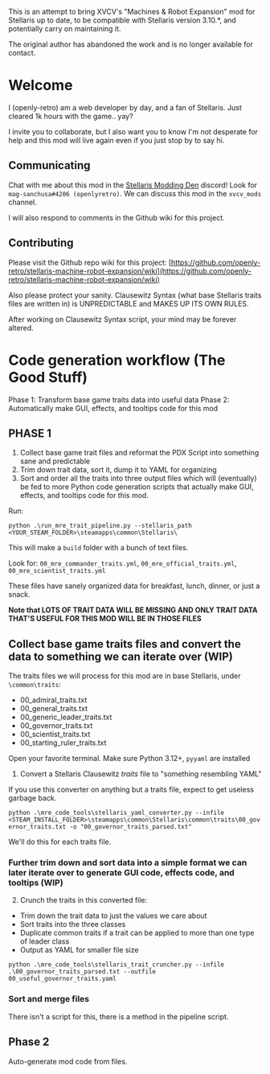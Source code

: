 This is an attempt to bring XVCV's "Machines & Robot Expansion" mod for Stellaris up to date, to be compatible with Stellaris version 3.10.*, and potentially carry on maintaining it.

The original author has abandoned the work and is no longer available for contact.

# Welcome

I (openly-retro) am a web developer by day, and a fan of Stellaris. Just cleared 1k hours with the game.. yay?

I invite you to collaborate, but I also want you to know I'm not desperate for help and this mod will live again even if you just stop by to say hi.

## Communicating

Chat with me about this mod in the [Stellaris Modding Den](https://discord.gg/vKwNs93g ) discord! Look for `mag-sanchusa#4206 (openlyretro)`. We can discuss this mod in the `xvcv_mods` channel.

I will also respond to comments in the Github wiki for this project.

## Contributing

Please visit the Github repo wiki for this project: [https://github.com/openly-retro/stellaris-machine-robot-expansion/wiki](https://github.com/openly-retro/stellaris-machine-robot-expansion/wiki)

Also please protect your sanity. Clausewitz Syntax (what base Stellaris traits files are written in) is UNPREDICTABLE and MAKES UP ITS OWN RULES.

After working on Clausewitz Syntax script, your mind may be forever altered.

# Code generation workflow (The Good Stuff)

Phase 1: Transform base game traits data into useful data
Phase 2: Automatically make GUI, effects, and tooltips code for this mod

## PHASE 1

1. Collect base game trait files and reformat the PDX Script into something sane and predictable
2. Trim down trait data, sort it, dump it to YAML for organizing
3. Sort and order all the traits into three output files which will (eventually) be fed to more Python code generation scripts that actually make GUI, effects, and tooltips code for this mod.

Run:

`python .\run_mre_trait_pipeline.py --stellaris_path <YOUR_STEAM_FOLDER>\steamapps\common\Stellaris\`

This will make a `build` folder with a bunch of text files.

Look for: `00_mre_commander_traits.yml`, `00_mre_official_traits.yml`, `00_mre_scientist_traits.yml`

These files have sanely organized data for breakfast, lunch, dinner, or just a snack.

**Note that LOTS OF TRAIT DATA WILL BE MISSING AND ONLY TRAIT DATA THAT'S USEFUL FOR THIS MOD WILL BE IN THOSE FILES**

## Collect base game traits files and convert the data to something we can iterate over (WIP)
The traits files we will process for this mod are in base Stellaris, under `\common\traits`:
- 00_admiral_traits.txt
- 00_general_traits.txt
- 00_generic_leader_traits.txt
- 00_governor_traits.txt
- 00_scientist_traits.txt
- 00_starting_ruler_traits.txt

Open your favorite terminal. Make sure Python 3.12+, `pyyaml` are installed

1. Convert a Stellaris Clausewitz *traits* file to "something resembling YAML"

If you use this converter on anything but a traits file, expect to get useless garbage back.

`python .\mre_code_tools\stellaris_yaml_converter.py --infile <STEAM_INSTALL_FOLDER>\steamapps\common\Stellaris\common\traits\00_governor_traits.txt -o "00_governor_traits_parsed.txt"`

We'll do this for each traits file.

### Further trim down and sort data into a simple format we can later iterate over to generate GUI code, effects code, and tooltips (WIP)

2. Crunch the traits in this converted file: 
- Trim down the trait data to just the values we care about
- Sort traits into the three classes
- Duplicate common traits if a trait can be applied to more than one type of leader class
- Output as YAML for smaller file size

`python .\mre_code_tools\stellaris_trait_cruncher.py --infile .\00_governor_traits_parsed.txt --outfile 00_useful_governor_traits.yaml`

### Sort and merge files

There isn't a script for this, there is a method in the pipeline script.


## Phase 2

Auto-generate mod code from files.